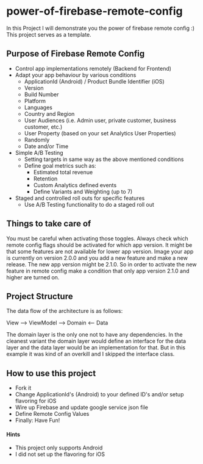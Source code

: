 # power-of-firebase-remote-config
 In this Project I will demonstrate you the power of firebase remote config :) This project serves as a template.

## Purpose of Firebase Remote Config

- Control app implementations remotely (Backend for Frontend)
- Adapt your app behaviour by various conditions
    - ApplicationId (Android) / Product Bundle Identifier (iOS)
    - Version
    - Build Number
    - Platform
    - Languages
    - Country and Region
    - User Audiences (i.e. Admin user, private customer, business customer, etc.)
    - User Property (based on your set Analytics User Properties)
    - Randomly
    - Date and/or Time
- Simple A/B Testing
    - Setting targets in same way as the above mentioned conditions
    - Define goal metrics such as:
        - Estimated total revenue
        - Retention
        - Custom Analytics defined events
        - Define Variants and Weighting (up to 7)
- Staged and controlled roll outs for specific features
    - Use A/B Testing functionality to do a staged roll out


## Things to take care of

You must be careful when activating those toggles. Always check which remote config flags should be activated for which app version. It might be that some features are not available for lower app version. Image your app is currently on version 2.0.0 and you add a new feature and make a new release. The new app version might be 2.1.0. So in order to activate the new feature in remote config make a condition that only app version 2.1.0 and higher are turned on.  


## Project Structure

The data flow of the architecture is as follows:
 
View --> ViewModel --> Domain <-- Data 

The domain layer is the only one not to have any dependencies. In the cleanest variant the domain layer would define an interface for the data layer and the data layer would be an implementation for that. But in this example it was kind of an overkill and I skipped the interface class.

## How to use this project

- Fork it
- Change ApplicationId's (Android) to your defined ID's and/or setup flavoring for iOS
- Wire up Firebase and update google service json file
- Define Remote Config Values
- Finally: Have Fun!


#### Hints

- This project only supports Android
- I did not set up the flavoring for iOS
 


  